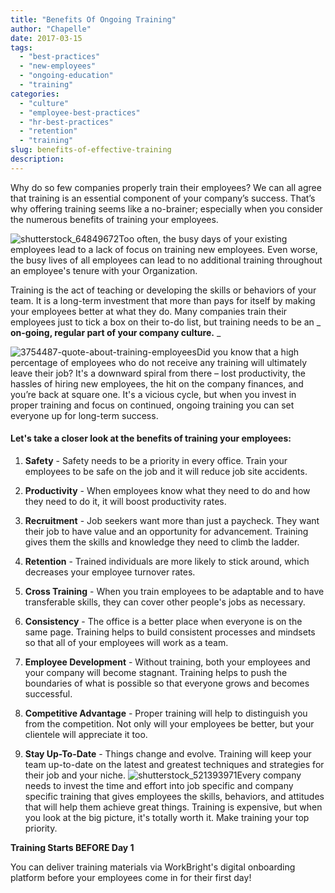 ```yaml
---
title: "Benefits Of Ongoing Training"
author: "Chapelle"
date: 2017-03-15
tags:
  - "best-practices"
  - "new-employees"
  - "ongoing-education"
  - "training"
categories:
  - "culture"
  - "employee-best-practices"
  - "hr-best-practices"
  - "retention"
  - "training"
slug: benefits-of-effective-training
description: 
---
```

Why do so few companies properly train their employees? We can all agree that training is an essential component of your company’s success. That’s why offering training seems like a no-brainer; especially when you consider the numerous benefits of training your employees.  
  
 ![shutterstock_64849672](/images/blog/benefits-of-effective-training/shutterstock_64849672-300x200.jpg)Too often, the busy days of your existing employees lead to a lack of focus on training new employees. Even worse, the busy lives of all employees can lead to no additional training throughout an employee's tenure with your Organization.  
  
Training is the act of teaching or developing the skills or behaviors of your team. It is a long-term investment that more than pays for itself by making your employees better at what they do. Many companies train their employees just to tick a box on their to-do list, but training needs to be an _ **on-going, regular part of your company culture.** _  
  
 ![3754487-quote-about-training-employees](/images/blog/benefits-of-effective-training/3754487-quote-about-training-employees-300x97.jpg)Did you know that a high percentage of employees who do not receive any training will ultimately leave their job? It's a downward spiral from there – lost productivity, the hassles of hiring new employees, the hit on the company finances, and you’re back at square one. It's a vicious cycle, but when you invest in proper training and focus on continued, ongoing training you can set everyone up for long-term success.

#### Let's take a closer look at the benefits of training your employees:


1. **Safety** - Safety needs to be a priority in every office. Train your employees to be safe on the job and it will reduce job site accidents.

2. **Productivity** - When employees know what they need to do and how they need to do it, it will boost productivity rates.

3. **Recruitment** - Job seekers want more than just a paycheck. They want their job to have value and an opportunity for advancement. Training gives them the skills and knowledge they need to climb the ladder.

4. **Retention** - Trained individuals are more likely to stick around, which decreases your employee turnover rates.

5. **Cross Training** - When you train employees to be adaptable and to have transferable skills, they can cover other people's jobs as necessary.

6. **Consistency** - The office is a better place when everyone is on the same page. Training helps to build consistent processes and mindsets so that all of your employees will work as a team.

7. **Employee Development** - Without training, both your employees and your company will become stagnant. Training helps to push the boundaries of what is possible so that everyone grows and becomes successful.

8. **Competitive Advantage** - Proper training will help to distinguish you from the competition. Not only will your employees be better, but your clientele will appreciate it too.

9. **Stay Up-To-Date** - Things change and evolve. Training will keep your team up-to-date on the latest and greatest techniques and strategies for their job and your niche.
 ![shutterstock_521393971](/images/blog/benefits-of-effective-training/shutterstock_521393971-300x162.jpg)Every company needs to invest the time and effort into job specific and company specific training that gives employees the skills, behaviors, and attitudes that will help them achieve great things. Training is expensive, but when you look at the big picture, it's totally worth it. Make training your top priority.  
  
**Training Starts BEFORE Day 1**   
  
You can deliver training materials via WorkBright's digital onboarding platform before your employees come in for their first day!
